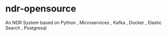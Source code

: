 # ndr-opensource
An NDR System based on Python , Microservices , Kafka , Docker , Elastic Search  , Postgresql
